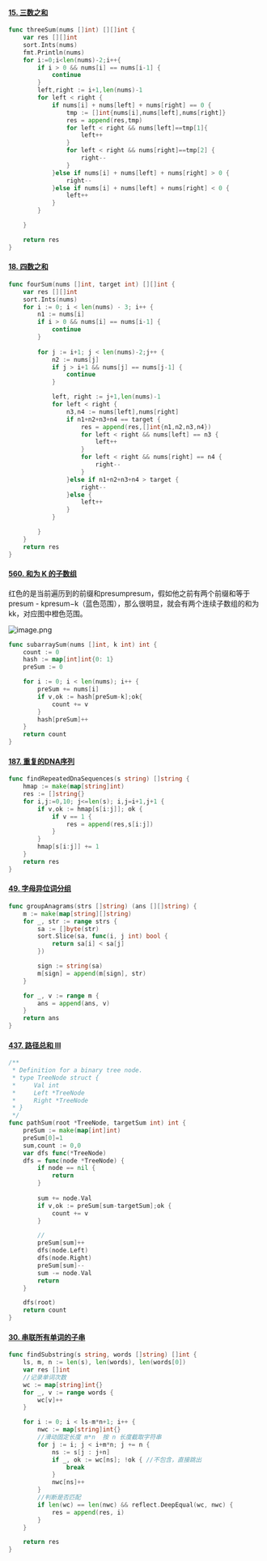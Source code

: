 #### [15. 三数之和](https://leetcode.cn/problems/3sum/)

```go
func threeSum(nums []int) [][]int {
    var res [][]int
    sort.Ints(nums)
    fmt.Println(nums)
    for i:=0;i<len(nums)-2;i++{
        if i > 0 && nums[i] == nums[i-1] {
            continue
        }
        left,right := i+1,len(nums)-1
        for left < right {
            if nums[i] + nums[left] + nums[right] == 0 {
                tmp := []int{nums[i],nums[left],nums[right]}
                res = append(res,tmp)
                for left < right && nums[left]==tmp[1]{
                    left++
                }
                for left < right && nums[right]==tmp[2] {
                    right--
                }
            }else if nums[i] + nums[left] + nums[right] > 0 {
                right--
            }else if nums[i] + nums[left] + nums[right] < 0 {
                left++
            }
        }

    }

    return res
}
```



#### [18. 四数之和](https://leetcode.cn/problems/4sum/)

```go
func fourSum(nums []int, target int) [][]int {
    var res [][]int
    sort.Ints(nums)
    for i := 0; i < len(nums) - 3; i++ {
        n1 := nums[i]
        if i > 0 && nums[i] == nums[i-1] {
            continue
        }
        
        for j := i+1; j < len(nums)-2;j++ {
            n2 := nums[j]
            if j > i+1 && nums[j] == nums[j-1] {
                continue
            }

            left, right := j+1,len(nums)-1
            for left < right {
                n3,n4 := nums[left],nums[right]
                if n1+n2+n3+n4 == target {
                    res = append(res,[]int{n1,n2,n3,n4})
                    for left < right && nums[left] == n3 {
                        left++
                    }
                    for left < right && nums[right] == n4 {
                        right--
                    } 
                }else if n1+n2+n3+n4 > target {
                    right--
                }else {
                    left++
                }
            }

        }
    }
    return res
}
```



#### [560. 和为 K 的子数组](https://leetcode.cn/problems/subarray-sum-equals-k/)

红色的是当前遍历到的前缀和presumpresum，假如他之前有两个前缀和等于presum - kpresum−k（蓝色范围），那么很明显，就会有两个连续子数组的和为kk，对应图中橙色范围。

![image.png](https://picture-1258612855.cos.ap-shanghai.myqcloud.com/20220712185723.png)

```go
func subarraySum(nums []int, k int) int {
	count := 0
	hash := map[int]int{0: 1}
	preSum := 0

	for i := 0; i < len(nums); i++ {
		preSum += nums[i]
		if v,ok := hash[preSum-k];ok{
			count += v
		}
		hash[preSum]++
	}
	return count
}
```

#### [187. 重复的DNA序列](https://leetcode.cn/problems/repeated-dna-sequences/)

```go
func findRepeatedDnaSequences(s string) []string {
    hmap := make(map[string]int)
    res := []string{}
    for i,j:=0,10; j<=len(s); i,j=i+1,j+1 {
        if v,ok := hmap[s[i:j]]; ok {
            if v == 1 {
                res = append(res,s[i:j])
            }
        }
        hmap[s[i:j]] += 1
    }
    return res
}
```



#### [49. 字母异位词分组](https://leetcode.cn/problems/group-anagrams/)

```go
func groupAnagrams(strs []string) (ans [][]string) {
	m := make(map[string][]string)
	for _, str := range strs {
		sa := []byte(str)
		sort.Slice(sa, func(i, j int) bool {
			return sa[i] < sa[j]
		})

		sign := string(sa)
		m[sign] = append(m[sign], str)
	}

	for _, v := range m {
		ans = append(ans, v)
	}
	return ans
}
```



#### [437. 路径总和 III](https://leetcode.cn/problems/path-sum-iii/)

```go
/**
 * Definition for a binary tree node.
 * type TreeNode struct {
 *     Val int
 *     Left *TreeNode
 *     Right *TreeNode
 * }
 */
func pathSum(root *TreeNode, targetSum int) int {
    preSum := make(map[int]int)
    preSum[0]=1
    sum,count := 0,0
    var dfs func(*TreeNode)
    dfs = func(node *TreeNode) {
        if node == nil {
            return
        }
        
        sum += node.Val
        if v,ok := preSum[sum-targetSum];ok {
            count += v
        }

        // 
        preSum[sum]++
        dfs(node.Left)
        dfs(node.Right)
        preSum[sum]--
        sum -= node.Val
        return
    }

    dfs(root)
    return count
}

```

#### [30. 串联所有单词的子串](https://leetcode.cn/problems/substring-with-concatenation-of-all-words/)

```go
func findSubstring(s string, words []string) []int {
	ls, m, n := len(s), len(words), len(words[0])
	var res []int
	//记录单词次数
	wc := map[string]int{}
	for _, v := range words {
		wc[v]++
	}

	for i := 0; i < ls-m*n+1; i++ {
		nwc := map[string]int{}
		//滑动固定长度 m*n  按 n 长度截取字符串
		for j := i; j < i+m*n; j += n {
			ns := s[j : j+n]
			if _, ok := wc[ns]; !ok { //不包含，直接跳出
				break
			}
			nwc[ns]++
		}
		//判断是否匹配
		if len(wc) == len(nwc) && reflect.DeepEqual(wc, nwc) {
			res = append(res, i)
		}
	}

	return res
}

```

